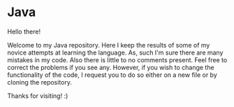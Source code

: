 # Java

Hello there!

Welcome to my Java repository. Here I keep the results of some of my novice attempts
at learning the language. As, such I'm sure there are many mistakes in my code. Also there
is little to no comments present. Feel free to correct the problems if you see any. However,
if you wish to change the functionality of the code, I request you to do so either on a new file or by cloning the repository.

Thanks for visiting! :)
